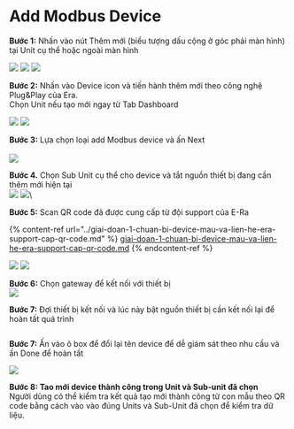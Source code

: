 # Add Modbus Device

**Bước 1:** Nhấn vào nút Thêm mới (biểu tượng dấu cộng ở góc phải màn hình) tại Unit cụ thể hoặc ngoài màn hình

![](<../../../../.gitbook/assets/image (66).png>)    ![](<../../../../.gitbook/assets/image (6).png>)   ![](<../../../../.gitbook/assets/image (73).png>)

**Bước 2:** Nhấn vào Device icon và tiến hành thêm mới theo công nghệ Plug\&Play của Era. \
Chọn Unit nếu tạo mới ngay từ Tab Dashboard

![](<../../../../.gitbook/assets/image (52).png>)        ![](<../../../../.gitbook/assets/image (2) (1) (6).png>)

**Bước 3:** Lựa chọn loại add Modbus device và ấn Next\
\
![](<../../../../.gitbook/assets/image (21).png>)

**Bước 4.** Chọn Sub Unit cụ thể cho device và tắt nguồn thiết bị đang cần thêm mới hiện tại\
![](<../../../../.gitbook/assets/image (11).png>)    ![](<../../../../.gitbook/assets/image (53).png>)\


**Bước 5:** Scan QR code đã được cung cấp từ đội support của E-Ra

{% content-ref url="../giai-doan-1-chuan-bi-device-mau-va-lien-he-era-support-cap-qr-code.md" %}
[giai-doan-1-chuan-bi-device-mau-va-lien-he-era-support-cap-qr-code.md](../giai-doan-1-chuan-bi-device-mau-va-lien-he-era-support-cap-qr-code.md)
{% endcontent-ref %}

&#x20;     ![](<../../../../.gitbook/assets/image (60).png>)       ![](<../../../../.gitbook/assets/image (29).png>)

**Bước 6:** Chọn gateway để kết nối với thiết bị\
![](<../../../../.gitbook/assets/image (18).png>)

**Bước 7:**  Đợi thiết bị kết nối và lúc này bật nguồn thiết bị cần kết nối lại để hoàn tất quá trình

<figure><img src="../../../../.gitbook/assets/image (4).png" alt=""><figcaption></figcaption></figure>

**Bước 7:** Ấn vào ô box để đổi lại tên device để dễ giám sát theo nhu cầu và ấn Done để hoàn tất

&#x20;![](<../../../../.gitbook/assets/image (17).png>)

**Bước 8: Tao mới device thành công trong Unit và Sub-unit đã chọn**\
Người dùng có thể kiểm tra kết quả tạo mới thành công từ con mẫu theo QR code bằng cách vào vào đúng Units và Sub-Unit đã chọn để kiểm tra dữ liệu.&#x20;

<figure><img src="../../../../.gitbook/assets/image (3) (1) (1).png" alt=""><figcaption></figcaption></figure>

